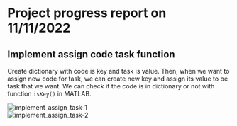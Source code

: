 # Project progress report on 11/11/2022

## Implement assign code task function

Create dictionary with code is key and task is value. Then, when we want to assign new code for task, we can create new key and assign its value to be task that we want. We can check if the code is in dictionary or not with function `isKey()` in MATLAB.

![implement_assign_task-1](/IR_remote_MQTT_MATLAB/images/week3/implement_assign_task-1.png)  
![implement_assign_task-2](/IR_remote_MQTT_MATLAB/images/week3/implement_assign_task-2.png)